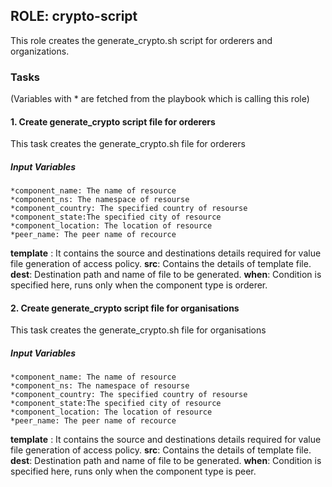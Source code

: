 ## ROLE: crypto-script
This role creates the generate_crypto.sh script for orderers and organizations.

### Tasks
(Variables with * are fetched from the playbook which is calling this role)
#### 1. Create generate_crypto script file for orderers
This task creates the generate_crypto.sh file for orderers
##### Input Variables
    *component_name: The name of resource
    *component_ns: The namespace of resourse
    *component_country: The specified country of resourse
    *component_state:The specified city of resource
    *component_location: The location of resource
    *peer_name: The peer name of recource
**template** : It contains the source and destinations details required for value file generation of access policy.
**src**: Contains the details of template file.
**dest**: Destination path and name of file to be generated.
**when**: Condition is specified here, runs only when the component type is orderer.

#### 2. Create generate_crypto script file for organisations
This task creates the generate_crypto.sh file for organisations
##### Input Variables
    *component_name: The name of resource
    *component_ns: The namespace of resourse
    *component_country: The specified country of resourse
    *component_state:The specified city of resource
    *component_location: The location of resource
    *peer_name: The peer name of recource
**template** : It contains the source and destinations details required for value file generation of access policy.
**src**: Contains the details of template file.
**dest**: Destination path and name of file to be generated.
**when**: Condition is specified here, runs only when the component type is peer.